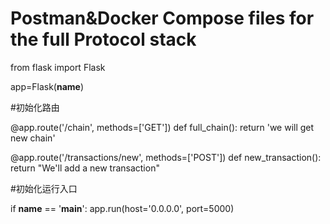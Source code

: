 # Postman&Docker Compose files for the full Protocol stack

from flask import Flask 

app=Flask(__name__)

#初始化路由

@app.route('/chain', methods=['GET'])
def full_chain():
    return 'we will get new chain'

@app.route('/transactions/new', methods=['POST'])
def new_transaction():
    return "We'll add a new transaction"
 
#初始化运行入口

if __name__ == '__main__':
    app.run(host='0.0.0.0', port=5000)

